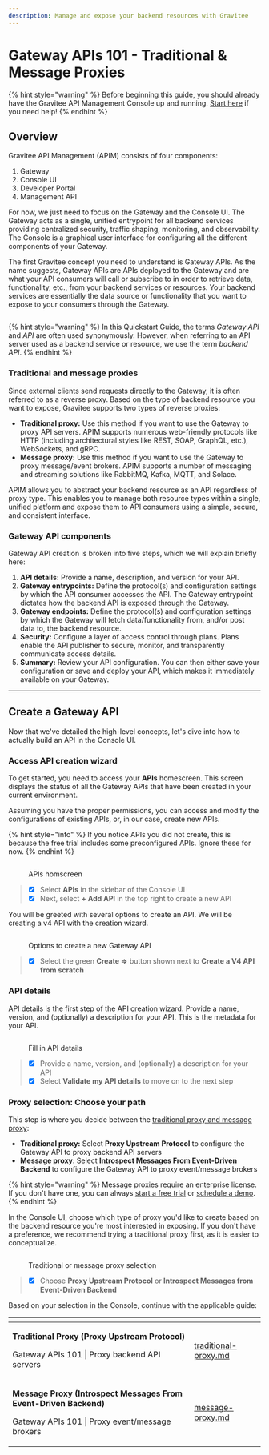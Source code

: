 ```yaml
---
description: Manage and expose your backend resources with Gravitee
---
```


# Gateway APIs 101 - Traditional & Message Proxies

{% hint style="warning" %}
Before beginning this guide, you should already have the Gravitee API Management Console up and running. [Start here](../) if you need help!
{% endhint %}

## Overview

Gravitee API Management (APIM) consists of four components:

1. Gateway
2. Console UI
3. Developer Portal
4. Management API

For now, we just need to focus on the Gateway and the Console UI. The Gateway acts as a single, unified entrypoint for all backend services providing centralized security, traffic shaping, monitoring, and observability. The Console is a graphical user interface for configuring all the different components of your Gateway.

The first Gravitee concept you need to understand is Gateway APIs. As the name suggests, Gateway APIs are APIs deployed to the Gateway and are what your API consumers will call or subscribe to in order to retrieve data, functionality, etc., from your backend services or resources. Your backend services are essentially the data source or functionality that you want to expose to your consumers through the Gateway.

<img src="../../../.gitbook/assets/file.excalidraw (3).svg" alt="" class="gitbook-drawing">

{% hint style="warning" %}
In this Quickstart Guide, the terms _Gateway API_ and _API_ are often used synonymously. However, when referring to an API server used as a backend service or resource, we use the term _backend API_.
{% endhint %}

### Traditional and message proxies

Since external clients send requests directly to the Gateway, it is often referred to as a reverse proxy. Based on the type of backend resource you want to expose, Gravitee supports two types of reverse proxies:

* **Traditional proxy:** Use this method if you want to use the Gateway to proxy API servers. APIM supports numerous web-friendly protocols like HTTP (including architectural styles like REST, SOAP, GraphQL, etc.), WebSockets, and gRPC.
* **Message proxy:** Use this method if you want to use the Gateway to proxy message/event brokers. APIM supports a number of messaging and streaming solutions like RabbitMQ, Kafka, MQTT, and Solace.

APIM allows you to abstract your backend resource as an API regardless of proxy type. This enables you to manage both resource types within a single, unified platform and expose them to API consumers using a simple, secure, and consistent interface.

### Gateway API components

Gateway API creation is broken into five steps, which we will explain briefly here:

1. **API details:** Provide a name, description, and version for your API.&#x20;
2. **Gateway entrypoints:** Define the protocol(s) and configuration settings by which the API consumer accesses the API. The Gateway entrypoint dictates how the backend API is exposed through the Gateway.
3. **Gateway endpoints:** Define the protocol(s) and configuration settings by which the Gateway will fetch data/functionality from, and/or post data to, the backend resource.
4. **Security:** Configure a layer of access control through plans. Plans enable the API publisher to secure, monitor, and transparently communicate access details.
5. **Summary:** Review your API configuration. You can then either save your configuration or save and deploy your API, which makes it immediately available on your Gateway.

***

## Create a Gateway API

Now that we've detailed the high-level concepts, let's dive into how to actually build an API in the Console UI.

### Access API creation wizard

To get started, you need to access your **APIs** homescreen. This screen displays the status of all the Gateway APIs that have been created in your current environment.

Assuming you have the proper permissions, you can access and modify the configurations of existing APIs, or, in our case, create new APIs.

{% hint style="info" %}
If you notice APIs you did not create, this is because the free trial includes some preconfigured APIs. Ignore these for now.
{% endhint %}

<figure><img src="../../../.gitbook/assets/Screenshot 2023-11-09 at 5.39.37 PM.png" alt=""><figcaption><p>APIs homscreen</p></figcaption></figure>

> * [x] Select **APIs** in the sidebar of the Console UI
> * [x] Next, select **+ Add API** in the top right to create a new API

You will be greeted with several options to create an API. We will be creating a v4 API with the creation wizard.&#x20;

<figure><img src="../../../.gitbook/assets/Screenshot 2023-11-09 at 5.47.49 PM.png" alt=""><figcaption><p>Options to create a new Gateway API</p></figcaption></figure>

> * [x] Select the green **Create =>** button shown next to **Create a V4 API from scratch**

### API details

API details is the first step of the API creation wizard. Provide a name, version, and (optionally) a description for your API. This is the metadata for your API.

<figure><img src="../../../.gitbook/assets/Screenshot 2023-11-09 at 7.38.00 PM.png" alt=""><figcaption><p>Fill in API details</p></figcaption></figure>

> * [x] Provide a name, version, and (optionally) a description for your API
> * [x] Select **Validate my API details** to move on to the next step

### Proxy selection: Choose your path

This step is where you decide between the [traditional proxy and message proxy](./#traditional-and-message-proxies):

* **Traditional proxy:** Select **Proxy Upstream Protocol** to configure the Gateway API to proxy backend API servers
* **Message proxy**: Select **Introspect Messages From Event-Driven Backend** to configure the Gateway API to proxy event/message brokers

{% hint style="warning" %}
Message proxies require an enterprise license. If you don't have one, you can always [start a free trial](../../install-guides/free-trial.md) or [schedule a demo](https://www.gravitee.io/demo).
{% endhint %}

In the Console UI, choose which type of proxy you'd like to create based on the backend resource you're most interested in exposing. If you don't have a preference, we recommend trying a traditional proxy first, as it is easier to conceptualize.

<figure><img src="../../../.gitbook/assets/Screenshot 2023-11-09 at 7.40.50 PM.png" alt=""><figcaption><p>Traditional or message proxy selection</p></figcaption></figure>

> * [x] Choose **Proxy Upstream Protocol** or **Introspect Messages from Event-Driven Backend**

Based on your selection in the Console, continue with the applicable guide:

<table data-card-size="large" data-view="cards"><thead><tr><th></th><th data-hidden data-card-target data-type="content-ref"></th></tr></thead><tbody><tr><td><p><strong>Traditional Proxy (Proxy Upstream Protocol)</strong></p><p></p><p>Gateway APIs 101 | Proxy backend API servers</p></td><td><a href="traditional-proxy.md">traditional-proxy.md</a></td></tr><tr><td><p><strong>Message Proxy (Introspect Messages From Event-Driven Backend)</strong></p><p></p><p>Gateway APIs 101 | Proxy event/message brokers</p></td><td><a href="message-proxy.md">message-proxy.md</a></td></tr></tbody></table>
